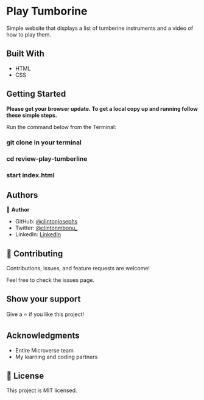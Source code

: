 # Play Tumborine

Simple website that displays a list of tumberine instruments and a video of how to play them.

## Built With

- HTML
- CSS


## Getting Started

**Please get your browser update. To get a local copy up and running follow these simple steps.**

Run the command below from the Terminal:

### git clone <URL> in your terminal

### cd review-play-tumberline

### start index.html


## Authors

👤 **Author**

- GitHub: [@clintonjosephs](https://github.com/clintonjosephs)
- Twitter: [@clintonmbonu_](https://twitter.com/clintonmbonu_)
- LinkedIn: [LinkedIn](https://linkedin.com/in/clinton-mbonu)


## 🤝 Contributing

Contributions, issues, and feature requests are welcome!

Feel free to check the issues page.

## Show your support

Give a ⭐️ if you like this project!

## Acknowledgments

- Entire Microverse team
- My learning and coding partners

## 📝 License

This project is MIT licensed.
